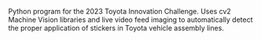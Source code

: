 Python program for the 2023 Toyota Innovation Challenge. Uses cv2 Machine Vision libraries and live video feed imaging to automatically detect the proper application of stickers in Toyota vehicle assembly lines.
